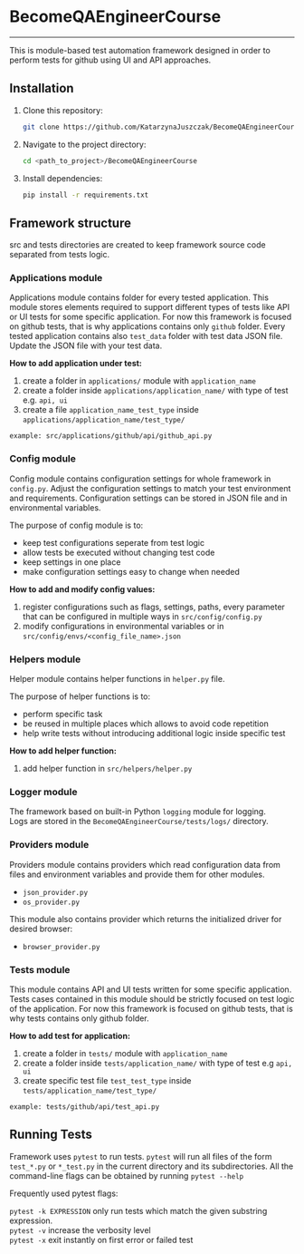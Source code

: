 # **BecomeQAEngineerCourse**
***
This is module-based test automation framework designed in order to perform tests for github using UI and API approaches.

## **Installation**

1. Clone this repository:

    ```bash
    git clone https://github.com/KatarzynaJuszczak/BecomeQAEngineerCourse.git
    ```

2. Navigate to the project directory:

    ```bash
    cd <path_to_project>/BecomeQAEngineerCourse
    ```

3. Install dependencies:

    ```bash
    pip install -r requirements.txt
    ```

## **Framework structure**
src and tests directories are created to keep framework source code separated from tests logic.

### **Applications module**
Applications module contains folder for every tested application.
This module stores elements required to support different types of tests like API or UI tests for some specific application.
For now this framework is focused on github tests, that is why applications contains only `github` folder.
Every tested application contains also `test_data` folder with test data JSON file. Update the JSON file with your test data.

**How to add application under test:**
1. create a folder in `applications/` module with `application_name`
2. create a folder inside `applications/application_name/` with type of test e.g. `api, ui`
3. create a file `application_name_test_type` inside `applications/application_name/test_type/`

``
 example: src/applications/github/api/github_api.py
``

### **Config module**
Config module contains configuration settings for whole framework in `config.py`. 
Adjust the configuration settings to match your test environment and requirements. Configuration settings can be stored in JSON file and in environmental variables.

The purpose of config module is to:
* keep test configurations seperate from test logic
* allow tests be executed without changing test code
* keep settings in one place
* make configuration settings easy to change when needed

**How to add and modify config values:**
1. register configurations such as flags, settings, paths, every parameter that can be configured in multiple ways in `src/config/config.py`
2. modify configurations in environmental variables or in `src/config/envs/<config_file_name>.json`

### **Helpers module**
Helper module contains helper functions in `helper.py` file.

The purpose of helper functions is to:
* perform specific task
* be reused in multiple places which allows to avoid code repetition
* help write tests without introducing additional logic inside specific test

**How to add helper function:**
1. add helper function in `src/helpers/helper.py`

### **Logger module**
The framework based on built-in Python `logging` module for logging.\
Logs are stored in the `BecomeQAEngineerCourse/tests/logs/` directory. 

### **Providers module**
Providers module contains providers which read configuration data from files and environment variables and provide them for other modules.
* `json_provider.py`
* `os_provider.py`

This module also contains provider which returns the initialized driver for desired browser:
* `browser_provider.py`


### **Tests module**
This module contains API and UI tests written for some specific application.
Tests cases contained in this module should be strictly focused on test logic of the application.
For now this framework is focused on github tests, that is why tests contains only github folder.

**How to add test for application:**
1. create a folder in `tests/` module with `application_name`
2. create a folder inside `tests/application_name/` with type of test e.g `api, ui`
3. create specific test file `test_test_type` inside `tests/application_name/test_type/`

``
example: tests/github/api/test_api.py
``

## **Running Tests**

Framework uses `pytest` to run tests.
`pytest` will run all files of the form `test_*.py` or `*_test.py` in the current directory and its subdirectories.
All the command-line flags can be obtained by running `pytest --help`

Frequently used pytest flags:

`pytest -k EXPRESSION` only run tests which match the given substring expression.\
`pytest -v` increase the verbosity level\
`pytest -x` exit instantly on first error or failed test
